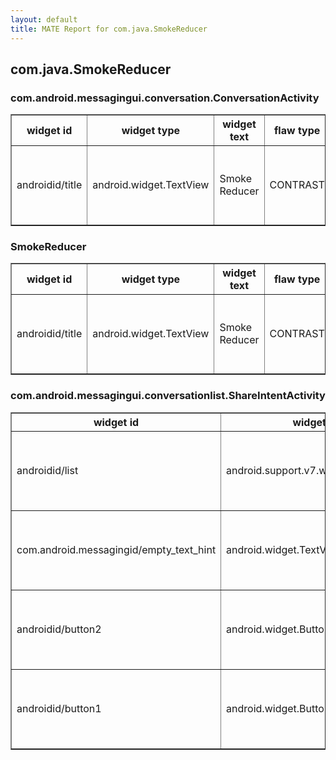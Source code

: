 ```yaml
---
layout: default
title: MATE Report for com.java.SmokeReducer
---
```


## com.java.SmokeReducer


### com.android.messagingui.conversation.ConversationActivity

<table border='1'>
	<tr>
		<th> widget id </th>
		<th> widget type </th>
		<th> widget text </th>
		<th> flaw type </th>
		<th> info </th>
		<th> hint </th>
	</tr>
	<tr>
		<td> androidid/title </td>
		<td> android.widget.TextView </td>
		<td> Smoke Reducer </td>
		<td> CONTRAST </td>
		<td> 4.0041069566148515 </td>
		<td> Contrast ratio should be at least 4.5 </td>
	</tr>
</table>


### SmokeReducer

<table border='1'>
	<tr>
		<th> widget id </th>
		<th> widget type </th>
		<th> widget text </th>
		<th> flaw type </th>
		<th> info </th>
		<th> hint </th>
	</tr>
	<tr>
		<td> androidid/title </td>
		<td> android.widget.TextView </td>
		<td> Smoke Reducer </td>
		<td> CONTRAST </td>
		<td> 4.0041069566148515 </td>
		<td> Contrast ratio should be at least 4.5 </td>
	</tr>
</table>


### com.android.messagingui.conversationlist.ShareIntentActivity

<table border='1'>
	<tr>
		<th> widget id </th>
		<th> widget type </th>
		<th> widget text </th>
		<th> flaw type </th>
		<th> info </th>
		<th> hint </th>
	</tr>
	<tr>
		<td> androidid/list </td>
		<td> android.support.v7.widget.RecyclerView </td>
		<td>  </td>
		<td> MISSING LABEL </td>
		<td>  </td>
		<td> View is missing label for a screen reader </td>
	</tr>
	<tr>
		<td> com.android.messagingid/empty_text_hint </td>
		<td> android.widget.TextView </td>
		<td> Once you start a new conversation- you’ll see it listed here </td>
		<td> CONTRAST </td>
		<td> 1.0 </td>
		<td> Contrast ratio should be at least 4.5 </td>
	</tr>
	<tr>
		<td> androidid/button2 </td>
		<td> android.widget.Button </td>
		<td> Cancel </td>
		<td> CONTRAST </td>
		<td> 1.0 </td>
		<td> Contrast ratio should be at least 4.5 </td>
	</tr>
	<tr>
		<td> androidid/button1 </td>
		<td> android.widget.Button </td>
		<td> New message </td>
		<td> CONTRAST </td>
		<td> 1.0 </td>
		<td> Contrast ratio should be at least 4.5 </td>
	</tr>
</table>

